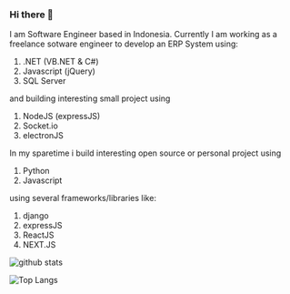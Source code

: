 ### Hi there 👋

I am Software Engineer based in Indonesia.
Currently I am working as a freelance sotware engineer to develop an ERP System using:
1. .NET (VB.NET & C#)
2. Javascript (jQuery)
3. SQL Server

and building interesting small project using
1. NodeJS (expressJS)
2. Socket.io
3. electronJS

In my sparetime i build interesting open source or personal project using
1. Python
2. Javascript

using several frameworks/libraries like:
1. django
2. expressJS
3. ReactJS
4. NEXT.JS

![github stats](https://github-readme-stats.vercel.app/api?username=banghawe&count_private=true&show_icons=true&theme=calm&hide_border=true)

![Top Langs](https://github-readme-stats.vercel.app/api/top-langs/?username=banghawe&theme=calm)
